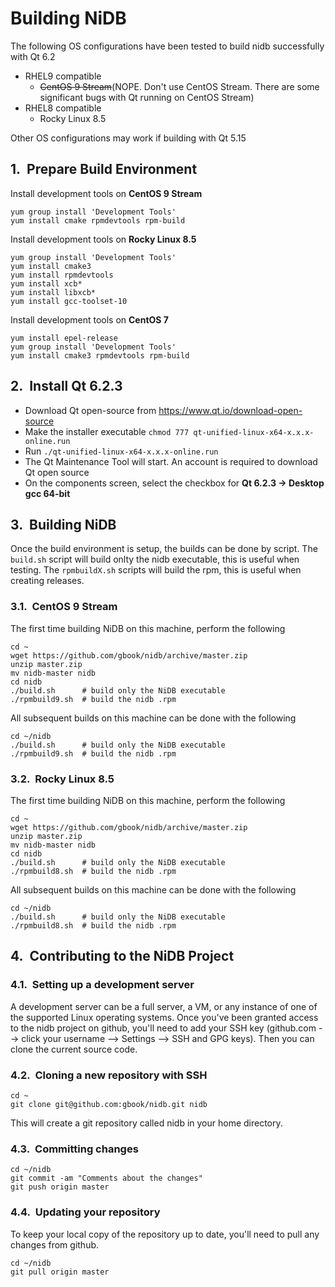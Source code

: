 <style
  type="text/css">
h1 { counter-reset: h2counter; }
h2 { counter-reset: h3counter; }
h3 { counter-reset: h4counter; }
h4 { counter-reset: h5counter; }
h5 { counter-reset: h6counter; }
h6 {}

h2:before {
    counter-increment: h2counter;
    content: counter(h2counter) ".\0000a0\0000a0";
}

h3:before {
    counter-increment: h3counter;
    content: counter(h2counter) "." counter(h3counter) ".\0000a0\0000a0";
}

h4:before {
    counter-increment: h4counter;
    content: counter(h2counter) "." counter(h3counter) "." counter(h4counter) ".\0000a0\0000a0";
}

h5:before {
    counter-increment: h5counter;
    content: counter(h2counter) "." counter(h3counter) "." counter(h4counter) "." counter(h5counter) ".\0000a0\0000a0";
}

h6:before {
    counter-increment: h6counter;
    content: counter(h2counter) "." counter(h3counter) "." counter(h4counter) "." counter(h5counter) "." counter(h6counter) ".\0000a0\0000a0";
}
</style>

# Building NiDB
The following OS configurations have been tested to build nidb successfully with Qt 6.2
- RHEL9 compatible
  - <strike>CentOS 9 Stream</strike>(NOPE. Don't use CentOS Stream. There are some significant bugs with Qt running on CentOS Stream)
- RHEL8 compatible
  - Rocky Linux 8.5

Other OS configurations may work if building with Qt 5.15

## Prepare Build Environment
Install development tools on **CentOS 9 Stream**
```
yum group install 'Development Tools'
yum install cmake rpmdevtools rpm-build
```
Install development tools on **Rocky Linux 8.5**
```
yum group install 'Development Tools'
yum install cmake3
yum install rpmdevtools
yum install xcb*
yum install libxcb*
yum install gcc-toolset-10
```
Install development tools on **CentOS 7**
```
yum install epel-release
yum group install 'Development Tools'
yum install cmake3 rpmdevtools rpm-build
```

## Install Qt 6.2.3
   - Download Qt open-source from https://www.qt.io/download-open-source
   - Make the installer executable `chmod 777 qt-unified-linux-x64-x.x.x-online.run`
   - Run `./qt-unified-linux-x64-x.x.x-online.run`
   - The Qt Maintenance Tool will start. An account is required to download Qt open source
   - On the components screen, select the checkbox for **Qt 6.2.3 &rarr; Desktop gcc 64-bit**

## Building NiDB
Once the build environment is setup, the builds can be done by script. The `build.sh` script will build onlty the nidb executable, this is useful when testing. The `rpmbuildX.sh` scripts will build the rpm, this is useful when creating releases.

### CentOS 9 Stream
The first time building NiDB on this machine, perform the following
```
cd ~
wget https://github.com/gbook/nidb/archive/master.zip
unzip master.zip
mv nidb-master nidb
cd nidb
./build.sh      # build only the NiDB executable
./rpmbuild9.sh  # build the nidb .rpm
```
All subsequent builds on this machine can be done with the following
```
cd ~/nidb
./build.sh      # build only the NiDB executable
./rpmbuild9.sh  # build the nidb .rpm
```

### Rocky Linux 8.5
The first time building NiDB on this machine, perform the following
```
cd ~
wget https://github.com/gbook/nidb/archive/master.zip
unzip master.zip
mv nidb-master nidb
cd nidb
./build.sh      # build only the NiDB executable
./rpmbuild8.sh  # build the nidb .rpm
```
All subsequent builds on this machine can be done with the following
```
cd ~/nidb
./build.sh      # build only the NiDB executable
./rpmbuild8.sh  # build the nidb .rpm
```

## Contributing to the NiDB Project
### Setting up a development server
A development server can be a full server, a VM, or any instance of one of the supported Linux operating systems. Once you've been granted access to the nidb project on github, you'll need to add your SSH key (github.com --> click your username --> Settings --> SSH and GPG keys). Then you can clone the current source code.

### Cloning a new repository with SSH
```
cd ~
git clone git@github.com:gbook/nidb.git nidb
```
This will create a git repository called nidb in your home directory.

### Committing changes
```
cd ~/nidb
git commit -am "Comments about the changes"
git push origin master
```

### Updating your repository
To keep your local copy of the repository up to date, you'll need to pull any changes from github.
```
cd ~/nidb
git pull origin master
```
